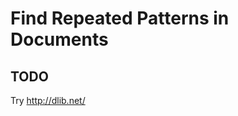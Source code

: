 ﻿Find Repeated Patterns in Documents
===================================

TODO
----
Try http://dlib.net/
